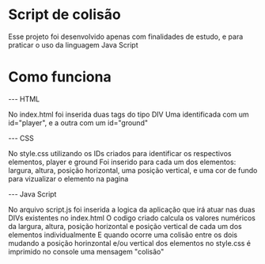 # Script de colisão
Esse projeto foi desenvolvido apenas com finalidades de estudo, e para praticar o uso da linguagem Java Script

# Como funciona
--- HTML

No index.html foi inserida duas tags do tipo DIV
Uma identificada com um id="player", e a outra com um id="ground"

--- CSS

No style.css utilizando os IDs criados para identificar os respectivos elementos, player e ground
Foi inserido para cada um dos elementos: largura, altura, posição horizontal, uma posição vertical, e uma cor de fundo para vizualizar o elemento na pagina
 
--- Java Script

No arquivo script.js foi inserida a logica da aplicação que irá atuar nas duas DIVs existentes no index.html
O codigo criado calcula os valores numéricos da largura, altura, posição horizontal e posição vertical de cada um dos elementos individualmente
E quando ocorre uma colisão entre os dois mudando a posição horinzontal e/ou vertical dos elementos no style.css é imprimido no console uma mensagem "colisão"
 
 
